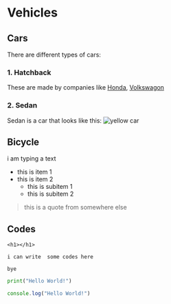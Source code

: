 # Vehicles

## Cars

There are different types of cars:  

### 1. Hatchback
These are made by companies like [Honda](https://www.honda.com.au), [Volkswagon](https://www.volkswagen.com.au/)

### 2. Sedan
Sedan is a car that looks like this:
![yellow car](./images/car.jpg)

## Bicycle
i am typing a text

- this is item 1
- this is item 2
  - this is subitem 1
  - this is subitem 2


> this is a quote from somewhere else

## Codes

`` <h1></h1> ``

``
i can write 
some codes
here
``

`bye`

```py
print("Hello World!")
```

```js
console.log("Hello World!")
```